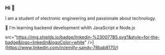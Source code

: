 ### Hi 👋
I am a student of electronic engineering and passionate about technology.

🌱 I'm learning backend development whith JavaScript e Node.js


src="https://img.shields.io/badge/linkedin-%230077B5.svg?&style=for-the-badge&logo=linkedin&logoColor=white" />](https://www.linkedin.com/in/emilly-sandy-78bab8170/)